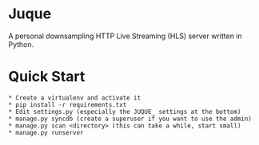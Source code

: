 Juque
=====

A personal downsampling HTTP Live Streaming (HLS) server written in Python.

Quick Start
===========

    * Create a virtualenv and activate it
    * pip install -r requirements.txt
    * Edit settings.py (especially the JUQUE_ settings at the bottom)
    * manage.py syncdb (create a superuser if you want to use the admin)
    * manage.py scan <directory> (this can take a while, start small)
    * manage.py runserver
